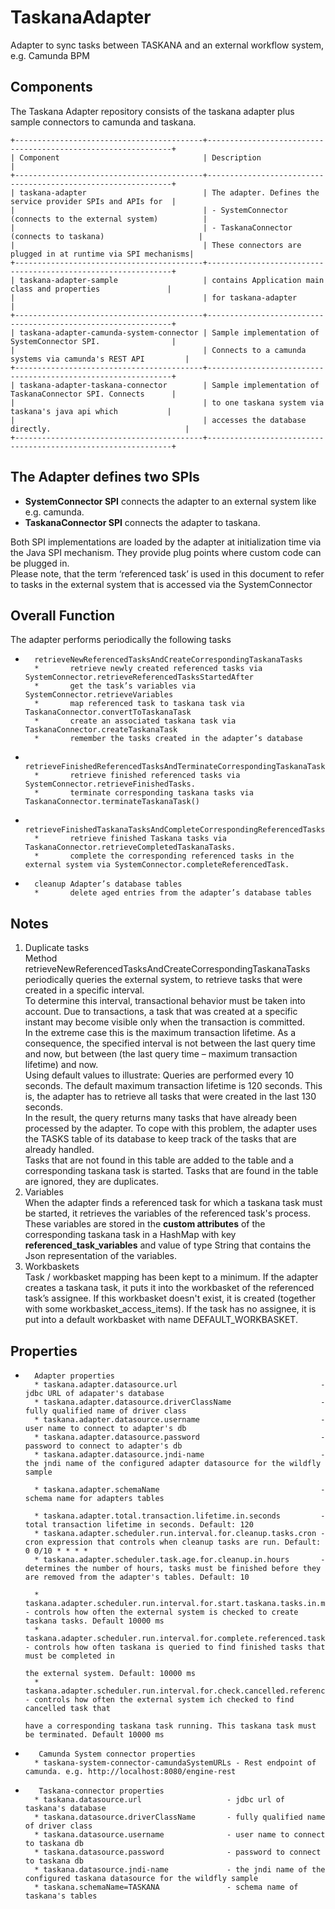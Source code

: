 # TaskanaAdapter

Adapter to sync tasks between TASKANA and an external workflow system, e.g. Camunda BPM
## Components
The Taskana Adapter repository consists of the taskana adapter plus sample connectors to camunda and taskana.

    +------------------------------------------+--------------------------------------------------------------+
    | Component                                | Description                                                  |
    +------------------------------------------+--------------------------------------------------------------+
    | taskana-adapter                          | The adapter. Defines the service provider SPIs and APIs for  |
    |                                          | - SystemConnector (connects to the external system)          |
    |                                          | - TaskanaConnector (connects to taskana)                     |
    |                                          | These connectors are plugged in at runtime via SPI mechanisms|
    +------------------------------------------+--------------------------------------------------------------+
    | taskana-adapter-sample                   | contains Application main class and properties               |
    |                                          | for taskana-adapter                                          |
    +------------------------------------------+--------------------------------------------------------------+
    | taskana-adapter-camunda-system-connector | Sample implementation of SystemConnector SPI.                |
    |                                          | Connects to a camunda systems via camunda's REST API         |
    +------------------------------------------+--------------------------------------------------------------+
    | taskana-adapter-taskana-connector        | Sample implementation of TaskanaConnector SPI. Connects      |
    |                                          | to one taskana system via taskana's java api which           |
    |                                          | accesses the database directly.                              |
    +------------------------------------------+--------------------------------------------------------------+

## The Adapter defines two SPIs
- **SystemConnector SPI**  connects the adapter to an external system like e.g. camunda.
- **TaskanaConnector SPI** connects the adapter to taskana.

Both SPI implementations are loaded by the adapter at initialization time via the Java SPI mechanism.  They provide plug points where custom code can be plugged in.\
Please note, that the term ‘referenced task’ is used in this document to refer to tasks in the external system that is accessed via the SystemConnector

## Overall Function

The adapter performs periodically the following tasks

*       retrieveNewReferencedTasksAndCreateCorrespondingTaskanaTasks
        *       retrieve newly created referenced tasks via SystemConnector.retrieveReferencedTasksStartedAfter
        *       get the task’s variables via SystemConnector.retrieveVariables
        *       map referenced task to taskana task via TaskanaConnector.convertToTaskanaTask
        *       create an associated taskana task via TaskanaConnector.createTaskanaTask
        *       remember the tasks created in the adapter’s database

*       retrieveFinishedReferencedTasksAndTerminateCorrespondingTaskanaTasks
        *       retrieve finished referenced tasks via SystemConnector.retrieveFinishedTasks.
        *       terminate corresponding taskana tasks via TaskanaConnector.terminateTaskanaTask()

*       retrieveFinishedTaskanaTasksAndCompleteCorrespondingReferencedTasks
        *       retrieve finished Taskana tasks via TaskanaConnector.retrieveCompletedTaskanaTasks.
        *       complete the corresponding referenced tasks in the external system via SystemConnector.completeReferencedTask.

*       cleanup Adapter’s database tables
        *       delete aged entries from the adapter’s database tables

## Notes

1.  Duplicate tasks \
    Method retrieveNewReferencedTasksAndCreateCorrespondingTaskanaTasks periodically queries the external system, to retrieve tasks that were created in a specific interval. \
    To determine this interval, transactional behavior must be taken into account. Due to transactions, a task that was created at a specific instant may become visible only when
    the transaction is committed.\
    In the extreme case this is the maximum transaction lifetime. As a consequence, the specified interval is not between the last query time and now,
    but between (the last query time – maximum transaction lifetime) and now.\
    Using default values to illustrate: Queries are performed every 10 seconds. The default maximum transaction lifetime is 120 seconds. This is, the adapter has to retrieve all tasks
    that were created in the last 130 seconds. \
    In the result, the query returns many tasks that have already been processed by the adapter. To cope with this problem, the adapter uses the TASKS table of its database to keep track
    of the tasks that are already handled.\
    Tasks that are not found in this table are added to the table and a corresponding taskana task is started. Tasks that are found in the table are
    ignored, they are duplicates.
2.  Variables \
    When the adapter finds a referenced task for which a taskana task must be started, it retrieves the variables of the referenced task's process.
    These variables are stored in the **custom attributes** of the corresponding taskana task in a HashMap with key **referenced_task_variables** and value of type String that contains the Json representation of the variables.
3.  Workbaskets \
    Task / workbasket mapping has been kept to a minimum. If the adapter creates a taskana task, it puts it into the workbasket of the referenced task’s assignee. If this workbasket doesn't exist, it is created (together with some workbasket_access_items). If the task has no assignee, it is put into a default workbasket with name DEFAULT_WORKBASKET.

## Properties
*       Adapter properties
        * taskana.adapter.datasource.url                                - jdbc URL of adapater's database
        * taskana.adapter.datasource.driverClassName                    - fully qualified name of driver class
        * taskana.adapter.datasource.username                           - user name to connect to adapter's db
        * taskana.adapter.datasource.password                           - password to connect to adapter's db
        * taskana.adapter.datasource.jndi-name                          - the jndi name of the configured adapter datasource for the wildfly sample

        * taskana.adapter.schemaName                                    - schema name for adapters tables

        * taskana.adapter.total.transaction.lifetime.in.seconds         - total transaction lifetime in seconds. Default: 120
        * taskana.adapter.scheduler.run.interval.for.cleanup.tasks.cron - cron expression that controls when cleanup tasks are run. Default: 0 0/10 * * * *
        * taskana.adapter.scheduler.task.age.for.cleanup.in.hours       - determines the number of hours, tasks must be finished before they are removed from the adapter's tables. Default: 10

        * taskana.adapter.scheduler.run.interval.for.start.taskana.tasks.in.milliseconds                - controls how often the external system is checked to create taskana tasks. Default 10000 ms
        * taskana.adapter.scheduler.run.interval.for.complete.referenced.tasks.in.milliseconds          - controls how often taskana is queried to find finished tasks that must be completed in
                                                                                                          the external system. Default: 10000 ms
        * taskana.adapter.scheduler.run.interval.for.check.cancelled.referenced.tasks.in.milliseconds   - controls how often the external system ich checked to find cancelled task that
                                                                                                          have a corresponding taskana task running. This taskana task must be terminated. Default 10000 ms

*        Camunda System connector properties
        * taskana-system-connector-camundaSystemURLs - Rest endpoint of camunda. e.g. http://localhost:8080/engine-rest

*        Taskana-connector properties
        * taskana.datasource.url                   - jdbc url of taskana's database
        * taskana.datasource.driverClassName       - fully qualified name of driver class
        * taskana.datasource.username              - user name to connect to taskana db
        * taskana.datasource.password              - password to connect to taskana db
        * taskana.datasource.jndi-name             - the jndi name of the configured taskana datasource for the wildfly sample
        * taskana.schemaName=TASKANA               - schema name of taskana's tables
